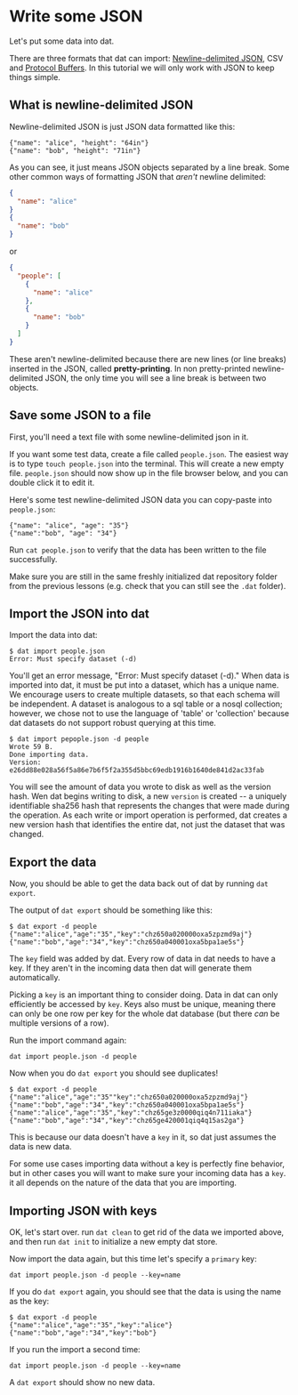 # Write some JSON

Let's put some data into dat.

There are three formats that dat can import: <a href="http://ndjson.org/" target="_blank">Newline-delimited JSON</a>, CSV and <a href="https://developers.google.com/protocol-buffers/" target="_blank">Protocol Buffers</a>. In this tutorial we will only work with JSON to keep things simple.

## What is newline-delimited JSON

Newline-delimited JSON is just JSON data formatted like this:

```
{"name": "alice", "height": "64in"}
{"name": "bob", "height": "71in"}
```

As you can see, it just means JSON objects separated by a line break. Some other common ways of formatting JSON that *aren't* newline delimited:

```JSON
{
  "name": "alice"
}
{
  "name": "bob"
}
```

or

```JSON
{
  "people": [
    {
      "name": "alice"
    },
    {
      "name": "bob"
    }
  ]
}
```

These aren't newline-delimited because there are new lines (or line breaks) inserted in the JSON, called **pretty-printing**. In non pretty-printed newline-delimited JSON, the only time you will see a line break is between two objects.

## Save some JSON to a file

First, you'll need a text file with some newline-delimited json in it.

If you want some test data, create a file called `people.json`. The easiest way is to type `touch people.json` into the terminal. This will create a new empty file. `people.json` should now show up in the file browser below, and you can double click it to edit it.

Here's some test newline-delimited JSON data you can copy-paste into `people.json`:

```
{"name": "alice", "age": "35"}
{"name":"bob", "age": "34"}
```

Run `cat people.json` to verify that the data has been written to the file successfully.

Make sure you are still in the same freshly initialized dat repository folder from the previous lessons (e.g. check that you can still see the `.dat` folder).

## Import the JSON into dat

Import the data into dat:

```
$ dat import people.json
Error: Must specify dataset (-d)
```

You'll get an error message, "Error: Must specify dataset (-d)."  When data is imported into dat, it must be put into a dataset, which has a unique name. We encourage users to create multiple datasets, so that each schema will be independent. A dataset is analogous to a sql table or a nosql collection; however, we chose not to use the language of 'table' or 'collection' because dat datasets do not support robust querying at this time.

```
$ dat import pepople.json -d people
Wrote 59 B.
Done importing data.
Version: e26dd88e028a56f5a86e7b6f5f2a355d5bbc69edb1916b1640de841d2ac33fab
```

You will see the amount of data you wrote to disk as well as the version hash. Wen dat begins writing to disk, a new `version` is created -- a uniquely identifiable sha256 hash that represents the changes that were made during the operation. As each write or import operation is performed, dat creates a new version hash that identifies the entire dat, not just the dataset that was changed.

## Export the data

Now, you should be able to get the data back out of dat by running `dat export`.

The output of `dat export` should be something like this:

```
$ dat export -d people
{"name":"alice","age":"35","key":"chz650a020000oxa5zpzmd9aj"}
{"name":"bob","age":"34","key":"chz650a040001oxa5bpa1ae5s"}
```

The `key` field was added by dat. Every row of data in dat needs to have a key. If they aren't in the incoming data then dat will generate them automatically.

Picking a `key` is an important thing to consider doing. Data in dat can only efficiently be accessed by `key`. Keys also must be unique, meaning there can only be one row per key for the whole dat database (but there *can* be multiple versions of a row).

Run the import command again:

```
dat import people.json -d people
```

Now when you do `dat export` you should see duplicates!

```
$ dat export -d people
{"name":"alice","age":"35""key":"chz650a020000oxa5zpzmd9aj"}
{"name":"bob","age":"34","key":"chz650a040001oxa5bpa1ae5s"}
{"name":"alice","age":"35","key":"chz65ge3z0000qiq4n711iaka"}
{"name":"bob","age":"34","key":"chz65ge420001qiq4q15as2ga"}
```

This is because our data doesn't have a `key` in it, so dat just assumes the data is new data.

For some use cases importing data without a key is perfectly fine behavior, but in other cases you will want to make sure your incoming data has a `key`. it all depends on the nature of the data that you are importing.

## Importing JSON with keys

OK, let's start over. run `dat clean` to get rid of the data we imported above, and then run `dat init` to initialize a new empty dat store.

Now import the data again, but this time let's specify a `primary` key:

```
dat import people.json -d people --key=name
```

If you do `dat export` again, you should see that the data is using the name as the key:

```
$ dat export -d people
{"name":"alice","age":"35","key":"alice"}
{"name":"bob","age":"34","key":"bob"}
```

If you run the import a second time:

```
dat import people.json -d people --key=name
```

A `dat export` should show no new data.

